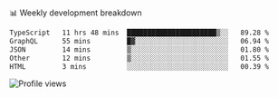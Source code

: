 
📊 Weekly development breakdown
<!--START_SECTION:waka-->

```txt
TypeScript   11 hrs 48 mins  ██████████████████████▒░░   89.28 %
GraphQL      55 mins         █▓░░░░░░░░░░░░░░░░░░░░░░░   06.94 %
JSON         14 mins         ▒░░░░░░░░░░░░░░░░░░░░░░░░   01.80 %
Other        12 mins         ▒░░░░░░░░░░░░░░░░░░░░░░░░   01.55 %
HTML         3 mins          ░░░░░░░░░░░░░░░░░░░░░░░░░   00.39 %
```

<!--END_SECTION:waka-->

<img src="https://gpvc.arturio.dev/iqbalfasri" alt="Profile views"/>
